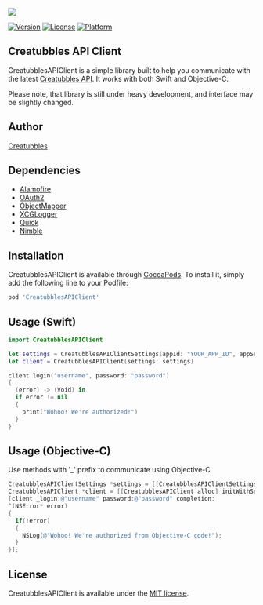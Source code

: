 [![](https://stateoftheart.creatubbles.com/wp-content/uploads/2015/01/ctb_home_logo.png)](https://www.creatubbles.com/)

[![Version](https://img.shields.io/cocoapods/v/creatubbles_api.svg?style=flat)](https://cocoapods.org/pods/CreatubblesAPIClient)
[![License](https://img.shields.io/cocoapods/l/creatubbles_api.svg?style=flat)](https://cocoapods.org/pods/CreatubblesAPIClient)
[![Platform](https://img.shields.io/cocoapods/p/creatubbles_api.svg?style=flat)](https://cocoapods.org/pods/CreatubblesAPIClient)

## Creatubbles API Client
CreatubblesAPIClient is a simple library built to help you communicate with the latest [Creatubbles API](https://stateoftheart.creatubbles.com/api/). It works with both Swift and Objective-C.

Please note, that library is still under heavy development, and interface may be slightly changed.

## Author
[Creatubbles](https://www.creatubbles.com/)

## Dependencies
- [Alamofire](https://github.com/Alamofire/Alamofire) 
- [OAuth2](https://github.com/p2/OAuth2)
- [ObjectMapper](https://github.com/Hearst-DD/ObjectMapper)
- [XCGLogger](https://github.com/DaveWoodCom/XCGLogger)
- [Quick](https://github.com/Quick/Quick)
- [Nimble](https://pl.wikipedia.org/wiki/CompactFlash)

## Installation

CreatubblesAPIClient is available through [CocoaPods](http://cocoapods.org). To install
it, simply add the following line to your Podfile:

```Ruby
pod 'CreatubblesAPIClient'
```

## Usage (Swift)
```Swift
import CreatubblesAPIClient

let settings = CreatubblesAPIClientSettings(appId: "YOUR_APP_ID", appSecret: "YOUR_APP_SECRET")
let client = CreatubblesAPIClient(settings: settings)

client.login("username", password: "password")
{
  (error) -> (Void) in
  if error != nil
  {
    print("Wohoo! We're authorized!")
  }
}
```
## Usage (Objective-C)
Use methods with '_' prefix to communicate using Objective-C

```ObjectiveC
CreatubblesAPIClientSettings *settings = [[CreatubblesAPIClientSettings alloc] initWithAppId:@"YOUR_APP_ID" appSecret:@"YOUR_APP_SECRET"];
CreatubblesAPIClient *client = [[CreatubblesAPIClient alloc] initWithSettings:settings];
[client _login:@"username" password:@"password" completion:
^(NSError* error)
{
  if(!error)
  {
    NSLog(@"Wohoo! We're authorized from Objective-C code!");
  }
}];
```

## License

CreatubblesAPIClient is available under the [MIT license](https://github.com/creatubbles/ctb-api-swift/blob/master/LICENSE.md).
